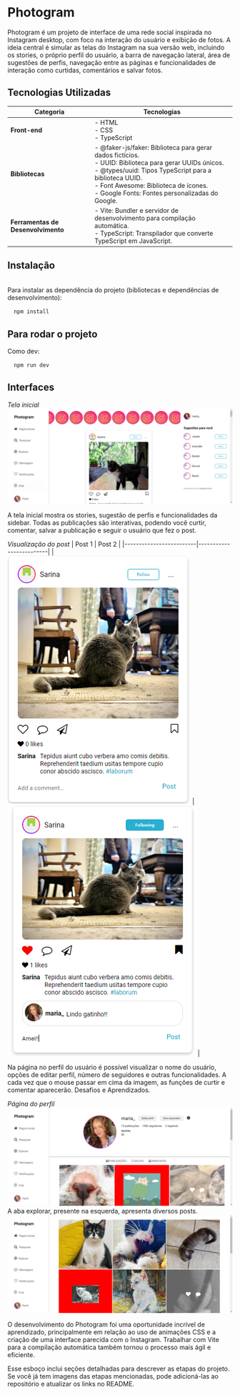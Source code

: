 # Photogram

Photogram é um projeto de interface de uma rede social inspirada no Instagram desktop, com foco na interação do usuário e exibição de fotos. A ideia central é simular as telas do Instagram na sua versão web, incluindo os stories, o próprio perfil do usuário, a barra de navegação lateral, área de sugestões de perfis, navegação entre as páginas e funcionalidades de interação como curtidas, comentários e salvar fotos.

## Tecnologias Utilizadas

| **Categoria**                      | **Tecnologias**                                                                                                                                                                                                                                                  |
| ---------------------------------- | ---------------------------------------------------------------------------------------------------------------------------------------------------------------------------------------------------------------------------------------------------------------- |
| **Front-end**                      | - HTML<br>- CSS<br>- TypeScript                                                                                                                                                                                                                                  |
| **Bibliotecas**                    | - @faker-js/faker: Biblioteca para gerar dados fictícios.<br>- UUID: Biblioteca para gerar UUIDs únicos.<br>- @types/uuid: Tipos TypeScript para a biblioteca UUID.<br>- Font Awesome: Biblioteca de ícones.<br>- Google Fonts: Fontes personalizadas do Google. |
| **Ferramentas de Desenvolvimento** | - Vite: Bundler e servidor de desenvolvimento para compilação automática.<br>- TypeScript: Transpilador que converte TypeScript em JavaScript.                                                                                                                   |

## Instalação

<br>Para instalar as dependência do projeto (bibliotecas e dependências de desenvolvimento):

```bash
  npm install
```

## Para rodar o projeto

Como dev:

```bash
  npm run dev
```

## Interfaces

_Tela inicial_
![](imagens-projeto/image.png)

A tela inicial mostra os stories, sugestão de perfis e funcionalidades da sidebar. Todas as publicações são interativas, podendo você curtir, comentar, salvar a publicação e seguir o usuário que fez o post.

_Visualização do post_
| Post 1 | Post 2 |
|-------------------------|-------------------------|
| ![](imagens-projeto/image-2.png) | ![](imagens-projeto/image-3.png)|

Na página no perfil do usuário é possível visualizar o nome do usuário, opções de editar perfil, número de seguidores e outras funcionalidades. A cada vez que o mouse passar em cima da imagem, as funções de curtir e comentar aparecerão.
Desafios e Aprendizados.

_Página do perfil_
![](imagens-projeto/image-4.png)
<br> A aba explorar, presente na esquerda, apresenta diversos posts.
![](imagens-projeto/image-5.png)

O desenvolvimento do Photogram foi uma oportunidade incrível de aprendizado, principalmente em relação ao uso de animações CSS e a criação de uma interface parecida com o Instagram. Trabalhar com Vite para a compilação automática também tornou o processo mais ágil e eficiente.

Esse esboço inclui seções detalhadas para descrever as etapas do projeto. Se você já tem imagens das etapas mencionadas, pode adicioná-las ao repositório e atualizar os links no README.
